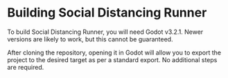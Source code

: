 Building Social Distancing Runner
=================================
To build Social Distancing Runner, you will need Godot v3.2.1. Newer versions are likely to work, but this cannot be guaranteed.

After cloning the repository, opening it in Godot will allow you to export the project to the desired target as per a standard export. No additional steps are required.
